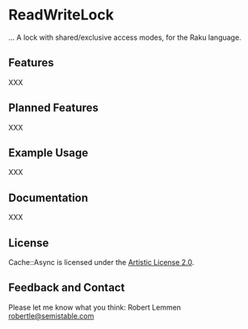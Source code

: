 # ReadWriteLock

... A lock with shared/exclusive access modes, for the Raku language.

## Features

XXX

## Planned Features

XXX

## Example Usage

XXX

## Documentation

XXX

## License

Cache::Async is licensed under the [Artistic License 2.0](https://opensource.org/licenses/Artistic-2.0).

## Feedback and Contact

Please let me know what you think: Robert Lemmen <robertle@semistable.com>
